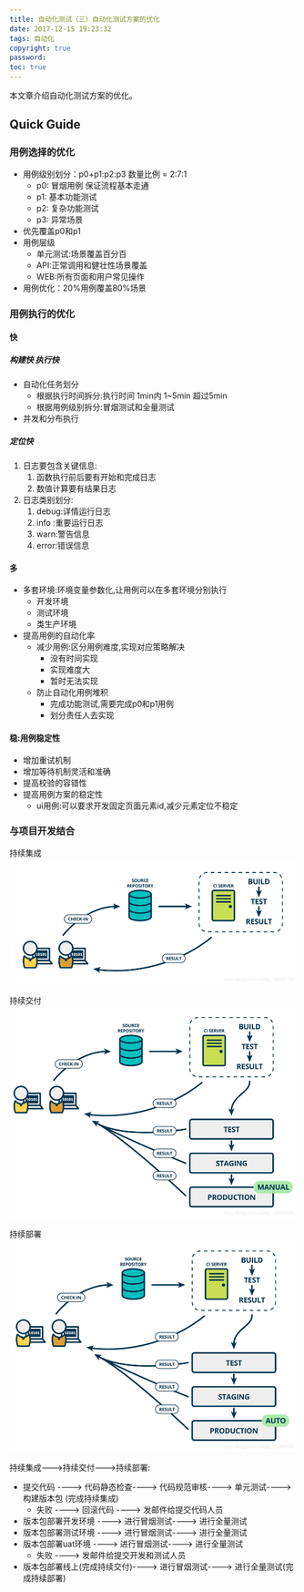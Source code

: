 ```yaml
---
title: 自动化测试（三）自动化测试方案的优化
date: 2017-12-15 19:23:32
tags: 自动化
copyright: true
password:
toc: true
---
```


本文章介绍自动化测试方案的优化。

<!--more-->
## Quick Guide

### 用例选择的优化

* 用例级别划分：p0+p1:p2:p3 数量比例 = 2:7:1
    * p0: 冒烟用例 保证流程基本走通
    * p1: 基本功能测试 
    * p2: 复杂功能测试 
    * p3: 异常场景 
* 优先覆盖p0和p1
* 用例层级
	* 单元测试:场景覆盖百分百
	* API:正常调用和健壮性场景覆盖
	* WEB:所有页面和用户常见操作
* 用例优化：20%用例覆盖80%场景

### 用例执行的优化

#### 快

##### 构建快 执行快

* 自动化任务划分
    * 根据执行时间拆分:执行时间 1min内 1~5min 超过5min
	* 根据用例级别拆分:冒烟测试和全量测试
* 并发和分布执行

##### 定位快

1. 日志要包含关键信息:
    1. 函数执行前后要有开始和完成日志
    2. 数值计算要有结果日志
2. 日志类别划分: 
    1. debug:详情运行日志
    2. info :重要运行日志
    3. warn:警告信息
    4. error:错误信息

#### 多

* 多套环境:环境变量参数化,让用例可以在多套环境分别执行
	* 开发环境
	* 测试环境
	* 类生产环境 
* 提高用例的自动化率
	* 减少用例:区分用例难度,实现对应策略解决 
        * 没有时间实现
        * 实现难度大
        * 暂时无法实现
	* 防止自动化用例堆积
		* 完成功能测试,需要完成p0和p1用例
		* 划分责任人去实现

#### 稳:用例稳定性

* 增加重试机制
* 增加等待机制灵活和准确
* 提高校验的容错性
* 提高用例方案的稳定性
	* ui用例:可以要求开发固定页面元素id,减少元素定位不稳定 

### 与项目开发结合

持续集成
![持续集成](/image/自动化测试03_001.png)

持续交付
![持续交付](/image/自动化测试03_002.png)

持续部署
![持续部署](/image/自动化测试03_003.png)

持续集成--->持续交付--->持续部署:

* 提交代码 ----> 代码静态检查----> 代码规范审核----> 单元测试----> 构建版本包 (完成持续集成)
	* 失败 ----> 回滚代码 ----> 发邮件给提交代码人员 
* 版本包部署开发环境 ----> 进行冒烟测试----> 进行全量测试
* 版本包部署测试环境 ----> 进行冒烟测试----> 进行全量测试
* 版本包部署uat环境 ----> 进行冒烟测试----> 进行全量测试
	* 失败 ----> 发邮件给提交开发和测试人员
* 版本包部署线上(完成持续交付)----> 进行冒烟测试----> 进行全量测试(完成持续部署)